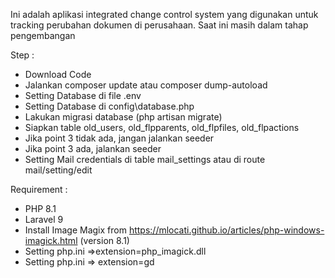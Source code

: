 Ini adalah aplikasi integrated change control system yang digunakan untuk tracking perubahan dokumen di perusahaan.
Saat ini masih dalam tahap pengembangan

Step :
- Download Code
- Jalankan composer update atau composer dump-autoload
- Setting Database di file .env
- Setting Database di config\database.php
- Lakukan migrasi database (php artisan migrate)
- Siapkan table old_users, old_flpparents, old_flpfiles, old_flpactions
- Jika point 3 tidak ada, jangan jalankan seeder
- Jika point 3 ada, jalankan seeder
- Setting Mail credentials di table mail_settings atau di route mail/setting/edit

Requirement :
- PHP 8.1
- Laravel 9
- Install Image Magix from https://mlocati.github.io/articles/php-windows-imagick.html (version 8.1)
- Setting php.ini =>extension=php_imagick.dll
- Setting php.ini => extension=gd
